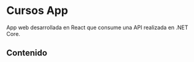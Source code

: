 # Cursos App

App web desarrollada en React que consume una API realizada en .NET Core.

## Contenido
